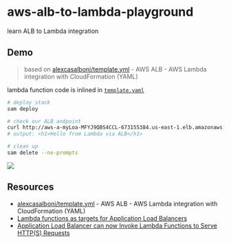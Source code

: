 # aws-alb-to-lambda-playground

learn ALB to Lambda integration

## Demo

> based on [alexcasalboni/template.yml](https://gist.github.com/alexcasalboni/9f118ac10a59a5c4eb6bfd75d0a65773) - AWS ALB - AWS Lambda integration with CloudFormation (YAML)

lambda function code is inlined in [`template.yaml`](template.yaml)

```sh
# deploy stack
sam deploy

# check our ALB andpoint
curl http://aws-a-myLoa-MFYJ9QBS4CCL-673155384.us-east-1.elb.amazonaws.com
# output: <h1>Hello from Lambda via ALB</h1>

# clean up
sam delete --no-prompts
```

![](https://www.evernote.com/l/AAFfE-cFcjhHeZjv-CsGf-xQ7BbXmSFryYYB/image.png)

## Resources

- [alexcasalboni/template.yml](https://gist.github.com/alexcasalboni/9f118ac10a59a5c4eb6bfd75d0a65773) - AWS ALB - AWS Lambda integration with CloudFormation (YAML)
- [Lambda functions as targets for Application Load Balancers](https://aws.amazon.com/blogs/networking-and-content-delivery/lambda-functions-as-targets-for-application-load-balancers/)
- [Application Load Balancer can now Invoke Lambda Functions to Serve HTTP(S) Requests](https://aws.amazon.com/about-aws/whats-new/2018/11/alb-can-now-invoke-lambda-functions-to-serve-https-requests/)
